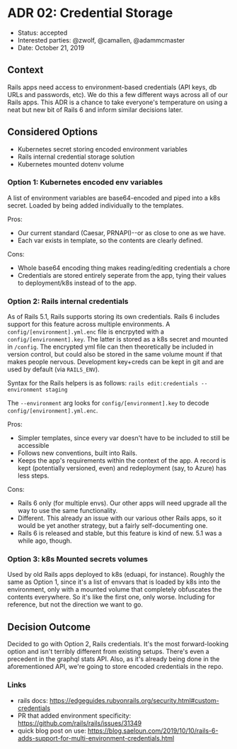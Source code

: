 # ADR 02: Credential Storage

* Status: accepted
* Interested parties: @zwolf, @camallen, @adammcmaster
* Date: October 21, 2019

## Context

Rails apps need access to environment-based credentials (API keys, db URLs and passwords, etc). We do this a few different ways across all of our Rails apps. This ADR is a chance to take everyone's temperature on using a neat but new bit of Rails 6 and inform similar decisions later.

## Considered Options

* Kubernetes secret storing encoded environment variables
* Rails internal credential storage solution
* Kubernetes mounted dotenv volume

### Option 1: Kubernetes encoded env variables

A list of environment variables are base64-encoded and piped into a k8s secret. Loaded by being added individually to the templates.

Pros:
* Our current standard (Caesar, PRNAPI)--or as close to one as we have.
* Each var exists in template, so the contents are clearly defined.

Cons:
* Whole base64 encoding thing makes reading/editing credentials a chore
* Credentials are stored entirely seperate from the app, tying their values to deployment/k8s instead of to the app.

### Option 2: Rails internal credentials

As of Rails 5.1, Rails supports storing its own credentials. Rails 6 includes support for this feature across multiple environments. A `config/[environment].yml.enc` file is encrpyted with a `config/[environment].key`. The latter is stored as a k8s secret and mounted in `/config`. The encrypted yml file can then theoretically be included in version control, but could also be stored in the same volume mount if that makes people nervous. Development key+creds can be kept in git and are used by default (via `RAILS_ENV`).

Syntax for the Rails helpers is as follows:
`rails edit:credentials --environment staging`

The `--environment` arg looks for `config/[environment].key` to decode `config/[environment].yml.enc`.

Pros:
* Simpler templates, since every var doesn't have to be included to still be accessible
* Follows new conventions, built into Rails.
* Keeps the app's requirements within the context of the app. A record is kept (potentially versioned, even) and redeployment (say, to Azure) has less steps.

Cons:
* Rails 6 only (for multiple envs). Our other apps will need upgrade all the way to use the same functionality.
* Different. This already an issue with our various other Rails apps, so it would be yet another strategy, but a fairly self-documenting one.
* Rails 6 is released and stable, but this feature is kind of new. 5.1 was a while ago, though.


### Option 3: k8s Mounted secrets volumes
Used by old Rails apps deployed to k8s (eduapi, for instance). Roughly the same as Option 1, since it's a list of envvars that is loaded by k8s into the environment, only with a mounted volume that completely obfuscates the contents everywhere. So it's like the first one, only worse. Including for reference, but not the direction we want to go.

## Decision Outcome

Decided to go with Option 2, Rails credentials. It's the most forward-looking option and isn't terribly different from existing setups. There's even a precedent in the graphql stats API. Also, as it's already being done in the aforementioned API, we're going to store encoded credentials in the repo.

### Links
* rails docs: https://edgeguides.rubyonrails.org/security.html#custom-credentials
* PR that added environment specificity: https://github.com/rails/rails/issues/31349
* quick blog post on use: https://blog.saeloun.com/2019/10/10/rails-6-adds-support-for-multi-environment-credentials.html
